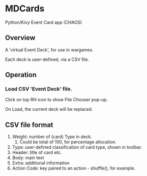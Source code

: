 # MDCards
Python/Kivy Event Card app (CHAOS)

## Overview
A 'virtual Event Deck', for use in wargames.

Each deck is user-defined, via a CSV file.

## Operation
### Load CSV 'Event Deck' file.
Click on top RH icon to show File Chooser pop-up.

On Load, the current deck will be replaced.


## CSV file format
1. Weight: number of (card) Type in deck.
   1. Could be total of 100, for percentage allocation.
2. Type: user-defined classification of card type, shown in toolbar.
3. Header: title of card etc.
4. Body: main text
5. Extra: additional information
6. Action Code: key paired to an action - shuffle(), for example.


